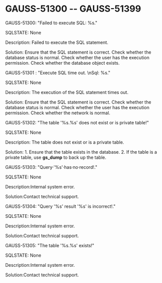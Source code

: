 # GAUSS-51300 -- GAUSS-51399<a name="EN-US_TOPIC_0302073610"></a>

GAUSS-51300: "Failed to execute SQL: %s."

SQLSTATE: None

Description: Failed to execute the SQL statement.

Solution: Ensure that the SQL statement is correct. Check whether the database status is normal. Check whether the user has the execution permission. Check whether the database object exists.

GAUSS-51301 : "Execute SQL time out. \\nSql: %s."

SQLSTATE: None

Description: The execution of the SQL statement times out.

Solution: Ensure that the SQL statement is correct. Check whether the database status is normal. Check whether the user has the execution permission. Check whether the network is normal.

GAUSS-51302: "The table '%s.%s' does not exist or is private table!"

SQLSTATE: None

Description: The table does not exist or is a private table.

Solution: 1. Ensure that the table exists in the database. 2. If the table is a private table, use  **gs\_dump**  to back up the table.

GAUSS-51303: "Query·'%s'·has·no·record!."

SQLSTATE: None

Description:Internal system error.

Solution:Contact technical support.

GAUSS-51304: "Query '%s' result '%s' is incorrect!."

SQLSTATE: None

Description:Internal system error.

Solution:Contact technical support.

GAUSS-51305: "The table '%s.%s' exists!"

SQLSTATE: None

Description:Internal system error.

Solution:Contact technical support.

